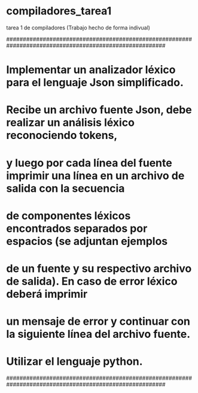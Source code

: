 # compiladores_tarea1
tarea 1 de compiladores
(Trabajo hecho de forma indivual)


########################################################################################################
# Implementar un analizador léxico para el lenguaje Json simplificado.                                 #
# Recibe un archivo fuente Json, debe realizar un análisis léxico reconociendo tokens,                 #
# y luego por cada línea del fuente imprimir una línea en un archivo de salida con la secuencia        #
# de componentes léxicos encontrados separados por espacios (se adjuntan ejemplos                      #
# de un fuente y su respectivo archivo de salida). En caso de error léxico deberá imprimir             #
# un mensaje de error y continuar con la siguiente línea del archivo fuente.                           #
# Utilizar el lenguaje python.                                                                         #
########################################################################################################
